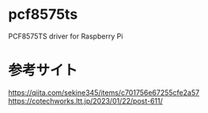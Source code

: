 # pcf8575ts
PCF8575TS driver for Raspberry Pi

# 参考サイト
https://qiita.com/sekine345/items/c701756e67255cfe2a57  
https://cotechworks.ltt.jp/2023/01/22/post-611/